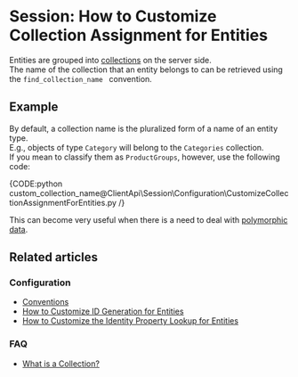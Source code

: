 # Session: How to Customize Collection Assignment for Entities

Entities are grouped into [collections](../../faq/what-is-a-collection) on the server side.  
The name of the collection that an entity belongs to can be retrieved using the `find_collection_name ` convention.  

## Example

By default, a collection name is the pluralized form of a name of an entity type.  
E.g., objects of type `Category` will belong to the `Categories` collection.  
If you mean to classify them as `ProductGroups`, however, use the following code:

{CODE:python custom_collection_name@ClientApi\Session\Configuration\CustomizeCollectionAssignmentForEntities.py /}

This can become very useful when there is a need to deal with [polymorphic data](../../../indexes/indexing-polymorphic-data).

## Related articles

### Configuration

- [Conventions](../../../client-api/configuration/conventions)
- [How to Customize ID Generation for Entities](../../../client-api/session/configuration/how-to-customize-id-generation-for-entities)
- [How to Customize the Identity Property Lookup for Entities](../../../client-api/session/configuration/how-to-customize-identity-property-lookup-for-entities)

### FAQ

- [What is a Collection?](../../../client-api/faq/what-is-a-collection)  
